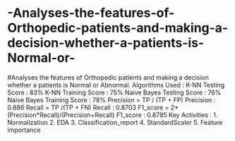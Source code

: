 # -Analyses-the-features-of-Orthopedic-patients-and-making-a-decision-whether-a-patients-is-Normal-or-
#Analyses the features of Orthopedic patients and making a decision whether a patients is Normal or Abnormal.  Algorithms Used : K-NN Testing Score : 83% K-NN Training Score : 75% Naive Bayes Testing Score : 76% Naive Bayes Training Score : 78%  Precision = TP / (TP + FP) Precision : 0.886 Recall = TP /(TP + FN) Recall : 0.8703 F1_score = 2*(Precision*Recall)/(Precision+Recall) F1_score : 0.8785  Key Activities : 1. Normalization 2. EDA 3. Classification_report 4. StandardScaler 5. Feature importance
